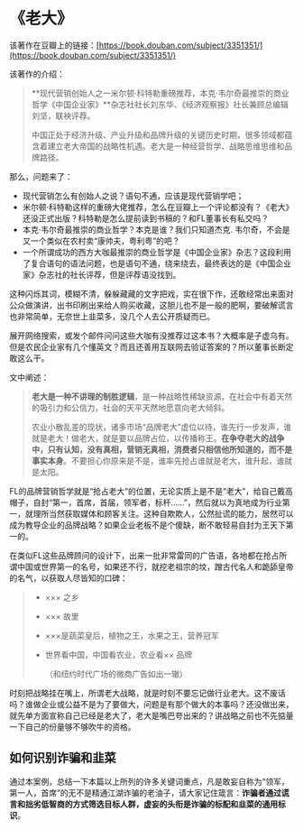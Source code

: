 # 《老大》

该著作在豆瓣上的链接：[https://book.douban.com/subject/3351351/](https://book.douban.com/subject/3351351/)

该著作的介绍：

> \*\*现代营销创始人之一米尔顿·科特勒重磅推荐，本克·韦尔奇最推崇的商业哲学《中国企业家》\*\*杂志社社长刘东华、《经济观察报》社长兼顾总编辑刘坚，联袂评荐。
>
> 中国正处于经济升级、产业升级和品牌升级的关键历史时期，很多领域都蕴含着建立老大帝国的战略性机遇。老大是一种经营哲学、战略思维思维和品牌路径。

那么，问题来了：

* 现代营销怎么有创始人之说？语句不通，应该是现代营销学吧；
* 米尔顿·科特勒这样的重磅大佬推荐，怎么在豆瓣上一个评论都没有？《老大》还没正式出版？科特勒是怎么提前读到书稿的？和FL董事长有私交吗？
* 本克·韦尔奇最推崇的商业哲学？本克是谁？我们只知道杰克. 韦尔奇，不会是又一个类似在农村卖“康帅夫，粤利粤”的吧？
* 一个所谓成功的西方大咖最推崇的商业哲学是《中国企业家》杂志？这段利用了复合语句的语法问题，也是语句不通，绕来绕去，最终表达的是《中国企业家》杂志社的社长评荐，但是评荐语没找到。

这种闪烁其词，模糊不清，躲躲藏藏的文字把戏，实在很下作，还敢经常出来面对公众做演讲，出书印刷出来给人购买收藏，这胆儿也不是一般的肥啊，要破解谎言也非常简单，无奈世上韭菜多，没几个人去公开质疑而已。

展开网络搜索，或发个邮件问问这些大咖有没推荐过这本书？大概率是子虚乌有。但是农民企业家有几个懂英文？而且还善用互联网去验证答案的？所以董事长断定敢这么干。

文中阐述：

> **老大是一种不讲理的制胜逻辑**，是一种战略性稀缺资源，在社会中有着天然的吸引力和公信力，社会的天平天然地愿意向老大倾斜。
>
> 农业小散乱差的现状，诸多市场“品牌老大”虚位以待，谁先行一步发声，谁就是老大！做老大，就是要以品牌占位，以传播称王。**在争夺老大的战争中，只有认知，没有真相，营销无真相，消费者只相信他所知道的，而不是事实本身**。不要担心你原来是不是，谁率先抢占谁就是老大，谁升起，谁就是太阳。

FL的品牌营销哲学就是“抢占老大”的位置，无论实质上是不是“老大”，给自己戴高帽子，自封“第一，首席，首届，领军者，标杆……”，然后就以为真地成为行业第一，就理所当然获取媒体和顾客关注。这种自欺欺人，公然扯谎的能力，居然可以成为教导企业的品牌战略？如果企业老板不是个傻缺，断不敢轻易自封为王天下第一的。

在类似FL这些品牌顾问的设计下，出来一批非常雷同的广告语，各地都在抢占所谓中国或世界第一的名号，如果还不行，就挖老祖宗的坟，蹭古代名人和跪舔皇帝的名气，以获取人尽皆知的口碑：

> * ××× 之乡
> * ××× 故里
> * ×××是蔬菜皇后，植物之王，水果之王，营养冠军
> * 世界看中国，中国看农业，农业看×× 品牌
>
>   （和纽约时代广场的微商广告如出一辙）

时刻把战略挂在嘴上，所谓老大战略，就是时刻不要忘记做行业老大。这不废话吗？谁做企业或公益不是为了要做大，问题是有那个做大的本事吗？还没做出来，就先单方面宣称自己已经是老大了，老大是嘴巴夸出来的？讲战略之前也不先掂量一下自己的份量够不够吹牛的资格。

## 如何识别诈骗和韭菜

通过本案例，总结一下本篇以上所列的许多关键词重点，凡是敢妄自称为“领军，第一人，首席”的无不是精通江湖诈骗的老油子，请大家记住箴言：**诈骗者通过谎言和拙劣低智商的方式筛选目标人群，虚妄的头衔是诈骗的标配和韭菜的通用标识**。

